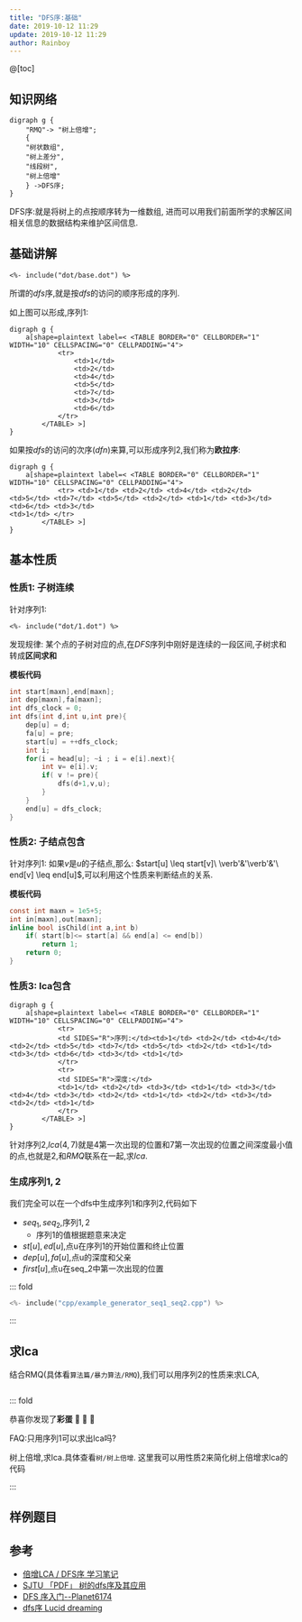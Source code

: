```yaml
---
title: "DFS序:基础"
date: 2019-10-12 11:29
update: 2019-10-12 11:29
author: Rainboy
---
```


@[toc]

## 知识网络

```viz-dot
digraph g {
    "RMQ"-> "树上倍增";
    {
    "树状数组",
    "树上差分",
    "线段树",
    "树上倍增"
    } ->DFS序;
}
```

DFS序:就是将树上的点按顺序转为一维数组, 进而可以用我们前面所学的求解区间相关信息的数据结构来维护区间信息.

## 基础讲解

```viz-dot
<%- include("dot/base.dot") %>
```

所谓的$dfs$序,就是按$dfs$的访问的顺序形成的序列.


如上图可以形成,序列$1$:

```viz-dot
digraph g {
    a[shape=plaintext label=< <TABLE BORDER="0" CELLBORDER="1" WIDTH="10" CELLSPACING="0" CELLPADDING="4">
            <tr>
                <td>1</td>
                <td>2</td>
                <td>4</td>
                <td>5</td>
                <td>7</td>
                <td>3</td>
                <td>6</td>
            </tr>
        </TABLE> >]
}
```


如果按$dfs$的访问的次序($dfn$)来算,可以形成序列$2$,我们称为**欧拉序**:

```viz-dot
digraph g {
    a[shape=plaintext label=< <TABLE BORDER="0" CELLBORDER="1" WIDTH="10" CELLSPACING="0" CELLPADDING="4">
            <tr> <td>1</td> <td>2</td> <td>4</td> <td>2</td> <td>5</td> <td>7</td> <td>5</td> <td>2</td> <td>1</td> <td>3</td> <td>6</td> <td>3</td>
<td>1</td> </tr>
        </TABLE> >]
}
```


## 基本性质

### 性质1: 子树连续

针对序列$1$:

```viz-dot
<%- include("dot/1.dot") %>
```

发现规律: 某个点的子树对应的点,在$DFS$序列中刚好是连续的一段区间,子树求和转成**区间求和**

**模板代码**

<!-- template start -->
```c
int start[maxn],end[maxn];
int dep[maxn],fa[maxn];
int dfs_clock = 0;
int dfs(int d,int u,int pre){
    dep[u] = d;
    fa[u] = pre;
    start[u] = ++dfs_clock;
    int i;
    for(i = head[u]; ~i ; i = e[i].next){
        int v= e[i].v;
        if( v != pre){
            dfs(d+1,v,u);
        }
    }
    end[u] = dfs_clock;
}
```
<!-- template end -->

### 性质2: 子结点包含

针对序列$1$:
如果$v$是$u$的子结点,那么: $start[u] \leq start[v]\ \verb'&'\verb'&'\  end[v] \leq end[u]$,可以利用这个性质来判断结点的关系.

**模板代码**

```c
const int maxn = 1e5+5;
int in[maxn],out[maxn];
inline bool isChild(int a,int b)
    if( start[b]<= start[a] && end[a] <= end[b])
        return 1;
    return 0;
}
```

### 性质3: lca包含

```viz-dot
digraph g {
    a[shape=plaintext label=< <TABLE BORDER="0" CELLBORDER="1" WIDTH="10" CELLSPACING="0" CELLPADDING="4">
            <tr> 
            <td SIDES="R">序列:</td><td>1</td> <td>2</td> <td>4</td> <td>2</td> <td>5</td> <td>7</td> <td>5</td> <td>2</td> <td>1</td> <td>3</td> <td>6</td> <td>3</td> <td>1</td> 
            </tr>
            <tr> 
            <td SIDES="R">深度:</td>
            <td>1</td> <td>2</td> <td>3</td> <td>1</td> <td>3</td> <td>4</td> <td>3</td> <td>2</td> <td>1</td> <td>2</td> <td>3</td> <td>2</td> <td>1</td> 
            </tr>
        </TABLE> >]
}
```

针对序列$2$,$lca(4,7)$就是$4$第一次出现的位置和$7$第一次出现的位置之间深度最小值的点,也就是$2$,和$RMQ$联系在一起,求$lca$.

### 生成序列$1,2$

我们完全可以在一个dfs中生成序列1和序列2,代码如下

 - $seq_1,seq_2$,序列$1,2$
   - 序列1的值根据题意来决定
 - $st[u],ed[u]$,点u在序列1的开始位置和终止位置
 - $dep[u],fa[u]$,点u的深度和父亲
 - $first[u]$,点u在seq_2中第一次出现的位置

::: fold
```c
<%- include("cpp/example_generator_seq1_seq2.cpp") %>
```
:::



## 求lca

结合RMQ(具体看`算法篇/暴力算法/RMQ`),我们可以用序列2的性质来求LCA,


```c
```

::: fold

恭喜你发现了**彩蛋** :tada: :tada: :tada:

FAQ:只用序列$1$可以求出lca吗?

树上倍增,求lca.具体查看`树/树上倍增`.
这里我可以用性质2来简化树上倍增求lca的代码

::: 

## 样例题目

## 参考

 - [倍增LCA / DFS序 学习笔记](https://blog.flyinthesky.win/szLCA/)
 - [ SJTU 「PDF」 树的dfs序及其应用](https://acm.sjtu.edu.cn/w/images/3/35/%E6%A0%91%E7%9A%84dfs%E5%BA%8F%E5%8F%8A%E5%85%B6%E5%BA%94%E7%94%A8%EF%BC%88%E9%97%AB%E9%B8%BF%E5%AE%87%EF%BC%89.pdf)
 - [ DFS 序入门--Planet6174](https://www.luogu.org/blog/P6174/dfs-xu-ru-men)
 - [dfs序 Lucid dreaming](https://www.cnblogs.com/kousak/p/9192094.html)
